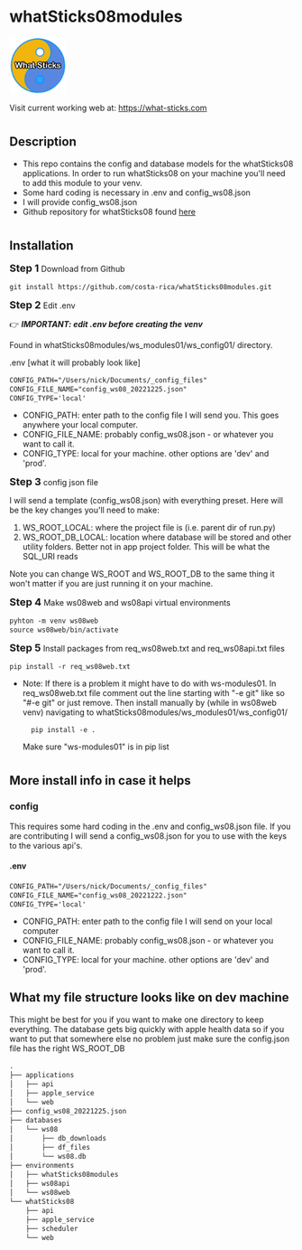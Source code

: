 # whatSticks08modules
<img src="https://github.com/costa-rica/whatSticks08/blob/github-main/web/app_package/static/images/wshLogo_300px_doodle02.png?raw=true" alt="what sticks logo" width="100"/>

Visit current working web at:
https://what-sticks.com

#
## Description

- This repo contains the config and database models for the whatSticks08 applications. In order to run whatSticks08 on your machine you'll need to add this module to your venv.
- Some hard coding is necessary in .env and config_ws08.json
- I will provide config_ws08.json
- Github repository for whatSticks08 found [here](https://github.com/costa-rica/whatSticks08)
#
## Installation


<b><font size=4>Step 1</font></b>
Download from Github
```
git install https://github.com/costa-rica/whatSticks08modules.git
```

<b><font size=4>Step 2</font></b>
Edit .env 

:point_right: __*IMPORTANT: edit .env before creating the venv*__


Found in whatSticks08modules/ws_modules01/ws_config01/ directory.

.env [what it will probably look like]
```
CONFIG_PATH="/Users/nick/Documents/_config_files"
CONFIG_FILE_NAME="config_ws08_20221225.json"
CONFIG_TYPE='local'
```
- CONFIG_PATH: enter path to the config file I will send you. This goes anywhere your local computer.
- CONFIG_FILE_NAME: probably config_ws08.json - or whatever you want to call it.
- CONFIG_TYPE: local for your machine. other options are 'dev' and 'prod'.

<b><font size=4>Step 3</font></b>
config json file

I will send a template (config_ws08.json) with everything preset. Here will be the key changes you'll need to make:

1. WS_ROOT_LOCAL: where the project file is (i.e. parent dir of run.py)
2. WS_ROOT_DB_LOCAL: location where database will be stored and other utility folders. Better not in app project folder. This will be what the SQL_URI reads

Note you can change WS_ROOT and WS_ROOT_DB to the same thing it won't matter if you are just running it on your machine.

<b><font size=4>Step 4</font></b>
Make ws08web and ws08api virtual environments
```
pyhton -m venv ws08web
source ws08web/bin/activate
```
<b><font size=4>Step 5</font></b>
Install packages from req_ws08web.txt and req_ws08api.txt files
```
pip install -r req_ws08web.txt
```
* Note: If there is a problem it might have to do with ws-modules01. In req_ws08web.txt file comment out the line starting with "-e git" like so "#-e git" or just remove. Then install manually by (while in ws08web venv) navigating to whatSticks08modules/ws_modules01/ws_config01/ 

        pip install -e .

  Make sure "ws-modules01" is in pip list


#
## More install info in case it helps

### config

This requires some hard coding in the .env and config_ws08.json file.
If you are contributing I will send a config_ws08.json for you to use with the keys to the various api's.

#### .env
```
CONFIG_PATH="/Users/nick/Documents/_config_files"
CONFIG_FILE_NAME="config_ws08_20221222.json"
CONFIG_TYPE='local'
```
- CONFIG_PATH: enter path to the config file I will send on your local computer
- CONFIG_FILE_NAME: probably config_ws08.json - or whatever you want to call it.
- CONFIG_TYPE: local for your machine. other options are 'dev' and 'prod'.



## What my file structure looks like on dev machine

This might be best for you if you want to make one directory to keep everything. The database gets big quickly with apple health data so if you want to put that somewhere else no problem just make sure the config.json file has the right WS_ROOT_DB

```
.
├── applications
│   ├── api
│   ├── apple_service
│   └── web
├── config_ws08_20221225.json
├── databases
│   └── ws08
│       ├── db_downloads
│       ├── df_files
│       └── ws08.db
├── environments
│   ├── whatSticks08modules
│   ├── ws08api
│   └── ws08web
└── whatSticks08
    ├── api
    ├── apple_service
    ├── scheduler
    └── web

```
